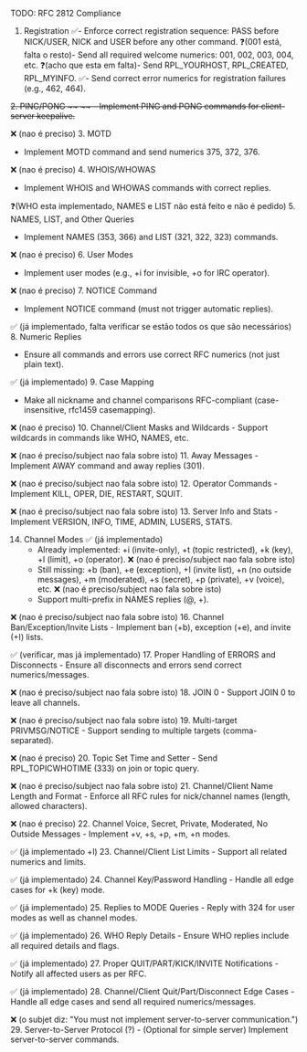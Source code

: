 TODO: RFC 2812 Compliance

1. Registration
   ✅- Enforce correct registration sequence: PASS before NICK/USER, NICK and USER before any other command.
   ❓(001 está, falta o resto)- Send all required welcome numerics: 001, 002, 003, 004, etc.
   ❓(acho que esta em falta)- Send RPL_YOURHOST, RPL_CREATED, RPL_MYINFO.
   ✅- Send correct error numerics for registration failures (e.g., 462, 464).

~~2. PING/PONG ~~
  ~~ - Implement PING and PONG commands for client-server keepalive.~~

❌ (nao é preciso)
3. MOTD
   - Implement MOTD command and send numerics 375, 372, 376.

❌ (nao é preciso)
4. WHOIS/WHOWAS
   - Implement WHOIS and WHOWAS commands with correct replies.

❓(WHO esta implementado, NAMES e LIST não está feito e não é pedido)
5. NAMES, LIST, and Other Queries
   - Implement NAMES (353, 366) and LIST (321, 322, 323) commands.

❌ (nao é preciso)
6. User Modes
   - Implement user modes (e.g., +i for invisible, +o for IRC operator).

❌ (nao é preciso)
7. NOTICE Command
   - Implement NOTICE command (must not trigger automatic replies).

✅ (já implementado, falta verificar se estão todos os que são necessários)
8. Numeric Replies
   - Ensure all commands and errors use correct RFC numerics (not just plain text).

✅ (já implementado)
9. Case Mapping
   - Make all nickname and channel comparisons RFC-compliant (case-insensitive, rfc1459 casemapping).

❌ (nao é preciso)
10. Channel/Client Masks and Wildcards
    - Support wildcards in commands like WHO, NAMES, etc.

❌ (nao é preciso/subject nao fala sobre isto)
11. Away Messages
    - Implement AWAY command and away replies (301).

❌ (nao é preciso/subject nao fala sobre isto)
12. Operator Commands
    - Implement KILL, OPER, DIE, RESTART, SQUIT.

❌ (nao é preciso/subject nao fala sobre isto)
13. Server Info and Stats
    - Implement VERSION, INFO, TIME, ADMIN, LUSERS, STATS.

14. Channel Modes
   ✅ (já implementado)
    - Already implemented: +i (invite-only), +t (topic restricted), +k (key), +l (limit), +o (operator).
   ❌ (nao é preciso/subject nao fala sobre isto)
    - Still missing: +b (ban), +e (exception), +I (invite list), +n (no outside messages), +m (moderated), +s (secret), +p (private), +v (voice), etc.
   ❌ (nao é preciso/subject nao fala sobre isto)
    - Support multi-prefix in NAMES replies (@, +).

❌ (nao é preciso/subject nao fala sobre isto)
16. Channel Ban/Exception/Invite Lists
    - Implement ban (+b), exception (+e), and invite (+I) lists.

✅ (verificar, mas já implementado)
17. Proper Handling of ERRORS and Disconnects
    - Ensure all disconnects and errors send correct numerics/messages.

❌ (nao é preciso/subject nao fala sobre isto)
18. JOIN 0
    - Support JOIN 0 to leave all channels.

❌ (nao é preciso/subject nao fala sobre isto)
19. Multi-target PRIVMSG/NOTICE
    - Support sending to multiple targets (comma-separated).

❌ (nao é preciso)
20. Topic Set Time and Setter
    - Send RPL_TOPICWHOTIME (333) on join or topic query.

❌ (nao é preciso/subject nao fala sobre isto)
21. Channel/Client Name Length and Format
    - Enforce all RFC rules for nick/channel names (length, allowed characters).

❌ (nao é preciso)
22. Channel Voice, Secret, Private, Moderated, No Outside Messages
    - Implement +v, +s, +p, +m, +n modes.

✅ (já implementado +l)
23. Channel/Client List Limits
    - Support all related numerics and limits.

✅ (já implementado)
24. Channel Key/Password Handling
    - Handle all edge cases for +k (key) mode.

✅ (já implementado)
25. Replies to MODE Queries
    - Reply with 324 for user modes as well as channel modes.

✅ (já implementado)
26. WHO Reply Details
    - Ensure WHO replies include all required details and flags.

✅ (já implementado)
27. Proper QUIT/PART/KICK/INVITE Notifications
    - Notify all affected users as per RFC.

✅ (já implementado)
28. Channel/Client Quit/Part/Disconnect Edge Cases
    - Handle all edge cases and send all required numerics/messages.

❌ (o subjet diz: "You must not implement server-to-server communication.")
29. Server-to-Server Protocol (?)
    - (Optional for simple server) Implement server-to-server commands.
